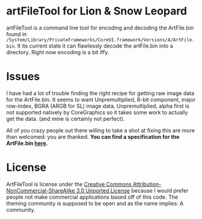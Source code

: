 artFileTool for Lion & Snow Leopard
===================================
artFileTool is a command line tool for encoding and decoding the ArtFile.bin found in `/System/Library/PrivateFrameworks/CoreUI.framework/Versions/A/ArtFile.bin`. It its current state it can flawlessly decode the artFile.bin into a directory. Right now encoding is a bit iffy.

Issues
===================================
I have had a lot of trouble finding the right recipe for getting raw image data for the ArtFile.bin. It seems to want Unpremultiplied, 8-bit component, major row-index, BGRA (ARGB for SL) image data. Unpremultiplied, alpha first is not supported natively by CoreGraphics so it takes some work to actually get the data. (and mine is certainly not perfect).

All of you crazy people out there willing to take a shot at fixing this are more than welcomed: you are thanked. **You can find a specification for the ArtFile.bin [here](http://macthemes.net/wiki/10.5_ArtFile.bin "here").**

License
===================================
ArtFileTool is license under the [Creative Commons Attribution-NonCommercial-ShareAlike 3.0 Unported License](http://creativecommons.org/licenses/by-nc-sa/3.0/ "Creative Commons Attribution-NonCommercial-ShareAlike 3.0 Unported License") because I would prefer people not make commercial applications based off of this code. The theming community is supposed to be open and as the name implies: A community.
